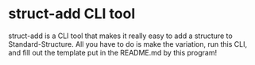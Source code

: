 # struct-add CLI tool

struct-add is a CLI tool that makes it really easy to add a structure to Standard-Structure. All you have to do is make the variation, run this CLI, and fill out the template put in the README.md by this program!